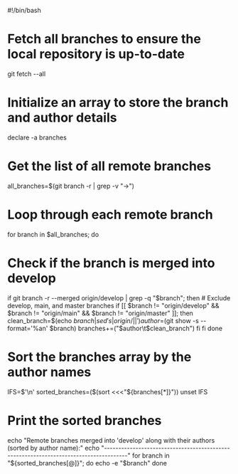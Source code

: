 #!/bin/bash

# Fetch all branches to ensure the local repository is up-to-date
git fetch --all

# Initialize an array to store the branch and author details
declare -a branches

# Get the list of all remote branches
all_branches=$(git branch -r | grep -v "\->")

# Loop through each remote branch
for branch in $all_branches; do
  # Check if the branch is merged into develop
  if git branch -r --merged origin/develop | grep -q "$branch"; then
    # Exclude develop, main, and master branches
    if [[ $branch != "origin/develop" && $branch != "origin/main" && $branch != "origin/master" ]]; then
      clean_branch=$(echo $branch | sed 's|origin/||')
      author=$(git show -s --format='%an' $branch)
      branches+=("$author\t$clean_branch")
    fi
  fi
done

# Sort the branches array by the author names
IFS=$'\n' sorted_branches=($(sort <<<"${branches[*]}"))
unset IFS

# Print the sorted branches
echo "Remote branches merged into 'develop' along with their authors (sorted by author name):"
echo "--------------------------------------------------------------------------------------"
for branch in "${sorted_branches[@]}"; do
  echo -e "$branch"
done
